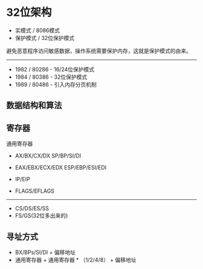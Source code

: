 # 32位架构

- 实模式 / 8086模式
- 保护模式 / 32位保护模式

避免恶意程序访问敏感数据，操作系统需要保护内存，这就是保护模式的由来。

----

- 1982 / 80286 - 16/24位保护模式
- 1984 / 80386 - 32位保护模式
- 1989 / 80486 - 引入内存分页机制

## 数据结构和算法

## 寄存器

通用寄存器
- AX/BX/CX/DX SP/BP/SI/DI
- EAX/EBX/ECX/EDX ESP/EBP/ESI/EDI

- IP/EIP
- FLAGS/EFLAGS

----

- CS/DS/ES/SS
- FS/GS(32位多出来的)


## 寻址方式

- BX/BPs/SI/DI + 偏移地址
- 通用寄存器 + 通用寄存器 * （1/2/4/8） + 偏移地址
